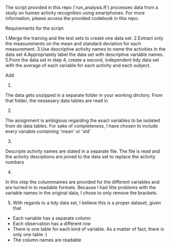 The script provided in this repo ('run_analysis.R') processes data from a study on human activity recognition using smartphones.
For more information, please access the provided codebook in this repo.

Requirements for the script:

1.Merge the training and the test sets to create one data set.
2.Extract only the measurements on the mean and standard deviation for each measurement. 
3.Use descriptive activity names to name the activities in the data set
4.Appropriately label the data set with descriptive variable names. 
5.From the data set in step 4, create a second, independent tidy data set with the average of each variable for each activity and each subject.

Add

1) 
The data gets unzipped in a separate folder in your working dirctory.
From that folder, the nessesary data tables are read in

2) 
The assignment is ambigious regarding the exact variables to be isolated from de data tables.
For sake of completeness, I have chosen to include every variable containing 'mean' or 'std'

3)
Descripte activity names are stated in a separate file. The file is read and the activity desciptions are
joined to the data set to replace the activity numbers

4)
In this step the columnnames are provided for the different variables and are turned in to readable formats. 
Because I had litte problems with the variable names in the original data, I chose to only remove the brackets.

5) With regards to a tidy data set, I believe this is a proper dataset, given that

 - Each variable has a separate column
 - Each observation has a different row
 - There is one table for each kind of variable. As a matter of fact, there is only one table :)
 - The column names are readable
